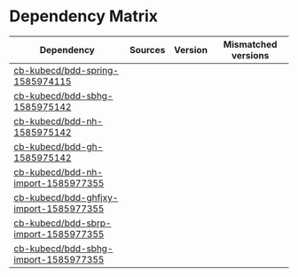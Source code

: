 # Dependency Matrix

Dependency | Sources | Version | Mismatched versions
---------- | ------- | ------- | -------------------
[cb-kubecd/bdd-spring-1585974115](https://github.com/cb-kubecd/bdd-spring-1585974115.git) |  | []() | 
[cb-kubecd/bdd-sbhg-1585975142](https://github.com/cb-kubecd/bdd-sbhg-1585975142.git) |  | []() | 
[cb-kubecd/bdd-nh-1585975142](https://github.com/cb-kubecd/bdd-nh-1585975142.git) |  | []() | 
[cb-kubecd/bdd-gh-1585975142](https://github.com/cb-kubecd/bdd-gh-1585975142.git) |  | []() | 
[cb-kubecd/bdd-nh-import-1585977355](https://github.com/cb-kubecd/bdd-nh-import-1585977355.git) |  | []() | 
[cb-kubecd/bdd-ghfjxy-import-1585977355](https://github.com/cb-kubecd/bdd-ghfjxy-import-1585977355.git) |  | []() | 
[cb-kubecd/bdd-sbrp-import-1585977355](https://github.com/cb-kubecd/bdd-sbrp-import-1585977355.git) |  | []() | 
[cb-kubecd/bdd-sbhg-import-1585977355](https://github.com/cb-kubecd/bdd-sbhg-import-1585977355.git) |  | []() | 
